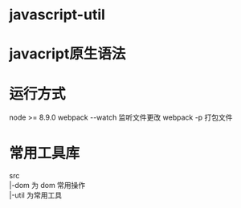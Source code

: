 # javascript-util
# javacript原生语法
# 运行方式
  node >= 8.9.0
	webpack --watch 监听文件更改
	webpack -p 打包文件
# 常用工具库
src<br/>
  |-dom 为 dom 常用操作<br/>
  |-util 为常用工具<br/>
